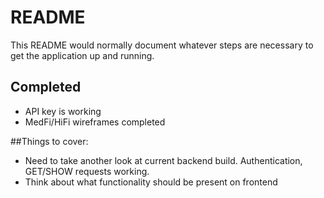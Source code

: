 # README

This README would normally document whatever steps are necessary to get the
application up and running.

## Completed

- API key is working
- MedFi/HiFi wireframes completed

##Things to cover:

- Need to take another look at current backend build. Authentication, GET/SHOW requests working.
- Think about what functionality should be present on frontend

